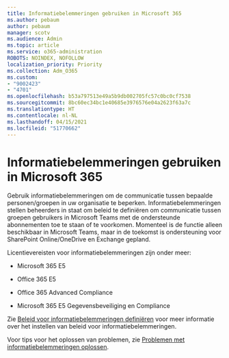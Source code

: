```yaml
---
title: Informatiebelemmeringen gebruiken in Microsoft 365
ms.author: pebaum
author: pebaum
manager: scotv
ms.audience: Admin
ms.topic: article
ms.service: o365-administration
ROBOTS: NOINDEX, NOFOLLOW
localization_priority: Priority
ms.collection: Adm_O365
ms.custom:
- "9002423"
- "4701"
ms.openlocfilehash: b53a797513e49a5b9db002705fc57c0bc0cf7538
ms.sourcegitcommit: 8bc60ec34bc1e40685e3976576e04a2623f63a7c
ms.translationtype: HT
ms.contentlocale: nl-NL
ms.lasthandoff: 04/15/2021
ms.locfileid: "51770662"
---
```

# <a name="using-information-barriers-in-microsoft-365"></a>Informatiebelemmeringen gebruiken in Microsoft 365

Gebruik informatiebelemmeringen om de communicatie tussen bepaalde personen/groepen in uw organisatie te beperken. Informatiebelemmeringen stellen beheerders in staat om beleid te definiëren om communicatie tussen groepen gebruikers in Microsoft Teams met de ondersteunde abonnementen toe te staan of te voorkomen.  Momenteel is de functie alleen beschikbaar in Microsoft Teams, maar in de toekomst is ondersteuning voor SharePoint Online/OneDrive en Exchange gepland.

Licentievereisten voor informatiebelemmeringen zijn onder meer:

- Microsoft 365 E5

- Office 365 E5

- Office 365 Advanced Compliance

- Microsoft 365 E5 Gegevensbeveiliging en Compliance

Zie [Beleid voor informatiebelemmeringen definiëren](https://docs.microsoft.com/microsoft-365/compliance/information-barriers-policies) voor meer informatie over het instellen van beleid voor informatiebelemmeringen.

Voor tips voor het oplossen van problemen, zie [Problemen met informatiebelemmeringen oplossen](https://docs.microsoft.com/microsoft-365/compliance/information-barriers-troubleshooting).
